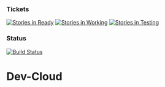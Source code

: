 ### Tickets
[![Stories in Ready](https://badge.waffle.io/Dev-Cloud-Platform/Dev-Cloud.png?label=1%20-%20Ready&title=Ready)](https://waffle.io/Dev-Cloud-Platform/Dev-Cloud) [![Stories in Working](https://badge.waffle.io/Dev-Cloud-Platform/Dev-Cloud.png?label=2%20-%20Working&title=Working)](https://waffle.io/Dev-Cloud-Platform/Dev-Cloud) [![Stories in Testing](https://badge.waffle.io/Dev-Cloud-Platform/Dev-Cloud.png?label=3%20-%20Testing&title=Testing)](https://waffle.io/Dev-Cloud-Platform/Dev-Cloud) 
### Status
[![Build Status](https://img.shields.io/teamcity/http/192.245.169.169:8111/s/DevCloud_Build.svg)](http://192.245.169.169:8111/viewType.html?buildTypeId=DevCloud_Build&guest=1)

# Dev-Cloud
